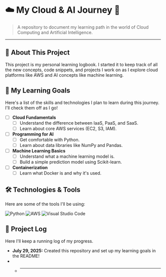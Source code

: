 # ☁️ My Cloud & AI Journey 🤖

> A repository to document my learning path in the world of Cloud Computing and Artificial Intelligence.

---

## 🚀 About This Project

This project is my personal learning logbook. I started it to keep track of all the new concepts, code snippets, and projects I work on as I explore cloud platforms like AWS and AI concepts like machine learning.

## 🎯 My Learning Goals

Here's a list of the skills and technologies I plan to learn during this journey. I'll check them off as I go!

- [ ] **Cloud Fundamentals**
  - [ ] Understand the difference between IaaS, PaaS, and SaaS.
  - [ ] Learn about core AWS services (EC2, S3, IAM).
- [ ] **Programming for AI**
  - [ ] Get comfortable with Python.
  - [ ] Learn about data libraries like NumPy and Pandas.
- [ ] **Machine Learning Basics**
  - [ ] Understand what a machine learning model is.
  - [ ] Build a simple prediction model using Scikit-learn.
- [ ] **Containerization**
  - [ ] Learn what Docker is and why it's used.

## 🛠️ Technologies & Tools

Here are some of the tools I'll be using:

![Python](https://img.shields.io/badge/Python-3776AB?style=for-the-badge&logo=python&logoColor=white)
![AWS](https://img.shields.io/badge/AWS-232F3E?style=for-the-badge&logo=amazon-aws&logoColor=white)
![Visual Studio Code](https://img.shields.io/badge/VS%20Code-007ACC?style=for-the-badge&logo=visual-studio-code&logoColor=white)

## 📓 Project Log

Here I'll keep a running log of my progress.

* **July 29, 2025:** Created this repository and set up my learning goals in the README!
* * ---
